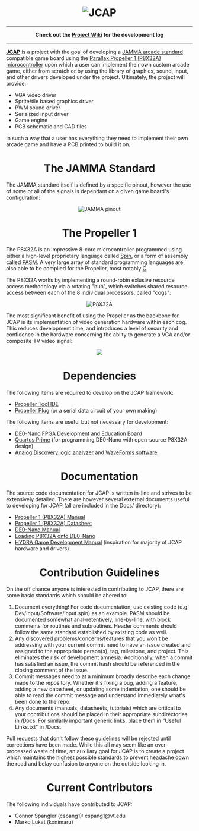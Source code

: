 <h1 align="center"><img src="http://i.imgur.com/zlPQGJ4.jpg" alt="JCAP" align="center"></h1>

<hr>

<p align="center"><b>Check out the <a href="https://github.com/cspang1/JCAP/wiki">Project Wiki</a> for the development log</b></p> 

<hr>

<p><b><u>JCAP</u></b> is a project with the goal of developing a <a href="https://www.mikesarcade.com/cgi-bin/spies.cgi?action=url&type=pinout&page=Jamma.html">JAMMA arcade standard</a> compatible game board using the <a href="https://www.parallax.com/product/p8x32a-q44">Parallax Propeller 1 (P8X32A) microcontroller</a> upon which a user can implement their own custom arcade game, either from scratch or by using the library of graphics, sound, input, and other drivers developed under the project. Ultimately, the project will provide:</p>

<ul>
  <li>VGA video driver</li>
  <li>Sprite/tile based graphics driver</li>
  <li>PWM sound driver</li>
  <li>Serialized input driver</li>
  <li>Game engine</li>
  <li>PCB schematic and CAD files</li>
</ul>

<p>in such a way that a user has everything they need to implement their own arcade game and have a PCB printed to build it on.</p>

<h1 align="center">The JAMMA Standard</h1>

<p>The JAMMA standard itself is defined by a specific pinout, however the use of some or all of the signals is dependant on a given game board's configuration:</p>

<p align="center"><img src="http://www.coinplaysa.com/images/Gamma.jpg" alt="JAMMA pinout" align="center"></p>

<h1 align="center">The Propeller 1</h1>

<p>The P8X32A is an impressive 8-core microcontroller programmed using either a high-level proprietary language called <a href="http://learn.parallax.com/projects/propeller-spin-language">Spin</a>, or a form of assembly called <a href="https://lamestation.atlassian.net/wiki/display/PASM/Propeller+Assembly+Manual+Home">PASM</a>. A very large array of standard programming languages are also able to be compiled for the Propeller, most notably <a href="http://learn.parallax.com/tutorials/propeller-c">C</a>.</p>

<p>The P8X32A works by implementing a round-robin exlusive resource access methodology via a rotating "hub", which switches shared resource access between each of the 8 individual processors, called "cogs":</p>

<p align="center"><img src="http://demin.ws/blog/english/2012/11/22/personal-mini-computer-on-parallax-propeller/propeller-block-large.jpg" alt="P8X32A" align="center"></p>

<p>The most significant benefit of using the Propeller as the backbone for JCAP is its implementation of video generation hardware within each cog. This reduces development time, and introduces a level of security and confidence in the hardware concerning the ablity to generate a VGA and/or composite TV video signal:</p>

<p align="center"><img src="https://i.stack.imgur.com/MErlN.jpg" align="center"></p>

<h1 align="center">Dependencies</h1>
<p>The following items are required to develop on the JCAP framework:</p>

<ul>
  <li><a href="https://www.parallax.com/downloads/propeller-tool-software-windows">Propeller Tool IDE</a></li>
  <li><a href="https://www.parallax.com/product/32201">Propeller Plug</a> (or a serial data circuit of your own making)</li>
</ul>

<p>The following items are useful but not necessary for development:</p>

<ul>
  <li><a href="http://www.terasic.com.tw/cgi-bin/page/archive.pl?Language=English&No=593">DE0-Nano FPGA Development and Education Board</a></li>
  <li><a href="https://www.altera.com/downloads/download-center.html">Quartus Prime</a> (for programming DE0-Nano with open-source P8X32A design)</li>
  <li><a href="http://store.digilentinc.com/analog-discovery-100msps-usb-oscilloscope-logic-analyzer-limited-time/">Analog Discovery logic analyzer</a> and <a href="http://store.digilentinc.com/waveforms-2015-download-only/">WaveForms software</a></li>
</ul>

<h1 align="center">Documentation</h1>
<p>The source code documentation for JCAP is written in-line and strives to be extensively detailed. There are however several external documents useful to developing for JCAP (all are included in the Docs/ directory):</p>

<ul>
  <li><a href="https://www.parallax.com/sites/default/files/downloads/P8X32A-Web-PropellerManual-v1.2.pdf">Propeller 1 (P8X32A) Manual</a></li>
  <li><a href="https://cdn.sparkfun.com/datasheets/Dev/Propeller/Propeller-P8X32A-Datasheet-v1.4.0_1.pdf">Propeller 1 (P8X32A) Datasheet</a></li>
  <li><a href="https://www.terasic.com.tw/cgi-bin/page/archive_download.pl?Language=English&No=593&FID=75023fa36c9bf8639384f942e65a46f3">DE0-Nano Manual</a></li>
  <li><a href="https://www.parallax.com/sites/default/files/downloads/60056-Setup-the-Propeller-1-Design-on-a-DE0-Nano-v1.2.pdf">Loading P8X32A onto DE0-Nano</a></li>
  <li><a href="https://www.parallax.com/sites/default/files/downloads/32360-Hydra-Game-Dev-Manual-v1.0.1.pdf">HYDRA Game Development Manual</a> (inspiration for majority of JCAP hardware and drivers)</li>
</ul>

<h1 align="center">Contribution Guidelines</h1>
<p>On the off chance anyone is interested in contributing to JCAP, there are some basic standards which should be ahered to:</p>

<ol>
  <li>Document everything! For code documentation, use existing code (e.g. Dev/Input/Software/input.spin) as an example. PASM should be documented somewhat anal-retentively, line-by-line, with block comments for routines and subroutines. Header comments should follow the same standard established by existing code as well.</li>
  <li>Any discovered problems/concerns/features that you won't be addressing with your current commit need to have an issue created and assigned to the appropriate person(s), tag, milestone, and project. This eliminates the risk of development amnesia. Additionally, when a commit has satisfied an issue, the commit hash should be referenced in the closing comment of the issue.</li>
  <li>Commit messages need to at a minimum broadly describe each change made to the repository. Whether it's fixing a bug, adding a feature, adding a new datasheet, or updating some indentation, one should be able to read the commit message and understand immediately what's been done to the repo.</li>
  <li>Any documents (manuals, datasheets, tutorials) which are critical to your contributions should be placed in their appropriate subdirectories in /Docs. For similarly important generic links, place them in "Useful Links.txt" in /Docs.</li>
</ol>

<p>Pull requests that don't follow these guidelines will be rejected until corrections have been made. While this all may seem like an over-processed waste of time, an auxiliary goal for JCAP is to create a project which maintains the highest possible standards to prevent headache down the road and belay confusion to anyone on the outside looking in.</p>

<h1 align="center">Current Contributors</h1>
<p>The following individuals have contributed to JCAP:</p>

<ul>
  <li>Connor Spangler (cspang1): cspang1@vt.edu</li>
  <li>Marko Lukat (konimaru)</li>
</ul>
